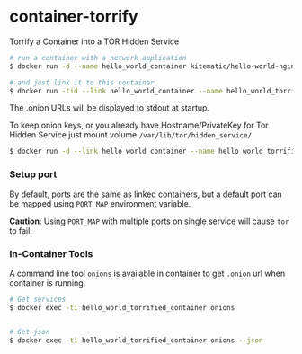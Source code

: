 # container-torrify

Torrify a Container into a TOR Hidden Service

```sh
# run a container with a network application
$ docker run -d --name hello_world_container kitematic/hello-world-nginx

# and just link it to this container
$ docker run -tid --link hello_world_container --name hello_world_torrified_container iotdocktor/container-torrify
```

The .onion URLs will be displayed to stdout at startup.

To keep onion keys, or you already have Hostname/PrivateKey for Tor Hidden Service
just mount volume `/var/lib/tor/hidden_service/`

```sh
$ docker run -d --link hello_world_container --name hello_world_torrified_container --volume /path/to/keys:/var/lib/tor/hidden_service/ iotdocktor/container-torrify
```

### Setup port

By default, ports are the same as linked containers, but a default port can be mapped using `PORT_MAP` environment variable.

__Caution__: Using `PORT_MAP` with multiple ports on single service will cause `tor` to fail.


### In-Container Tools

A command line tool `onions` is available in container to get `.onion` url when container is running.

```sh
# Get services
$ docker exec -ti hello_world_torrified_container onions


# Get json
$ docker exec -ti hello_world_torrified_container onions --json

```

